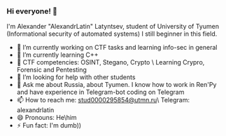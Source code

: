 ### Hi everyone! 👋
I'm Alexander "AlexandrLatin" Latyntsev, student of University of Tyumen (Informational security of automated systems)
I still beginner in this field. 

- 🔭 I’m currently working on CTF tasks and learning info-sec in general
- 🌱 I’m currently learning C++
- 🚩 CTF competencies: OSINT, Stegano, Crypto \\ Learning Crypro, Forensic and Pentesting
- 🤔 I’m looking for help with other students
- 💬 Ask me about Russia, about Tyumen. I know how to work in Ren'Py and have experience in Telegram-bot coding on Telegram
- 📫 How to reach me: stud0000295854@utmn.ru\ Telegram: alexandrlatin
- 😄 Pronouns: He\him
- ⚡ Fun fact: I'm dumb))

<!--
**AlexandrLatin/AlexandrLatin** is a ✨ _special_ ✨ repository because its `README.md` (this file) appears on your GitHub profile.

Here are some ideas to get you started:

- 🔭 I’m currently working on ...
- 🌱 I’m currently learning ...
- 👯 I’m looking to collaborate on ...
- 🤔 I’m looking for help with ...
- 💬 Ask me about ...
- 📫 How to reach me: ...
- 😄 Pronouns: ...
- ⚡ Fun fact: ...
-->
